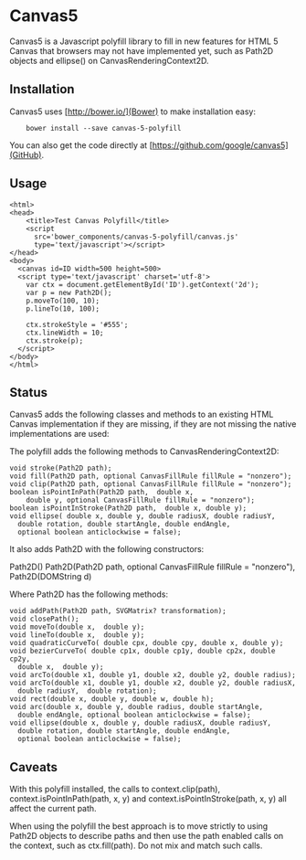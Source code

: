 # Canvas5

Canvas5 is a Javascript polyfill library to fill in new features for HTML 5
Canvas that browsers may not have implemented yet, such as Path2D objects and
ellipse() on CanvasRenderingContext2D.

## Installation

Canvas5 uses [http://bower.io/](Bower) to make installation easy:

```
    bower install --save canvas-5-polyfill
```

You can also get the code directly at [https://github.com/google/canvas5](GitHub).

## Usage

    <html>
    <head>
        <title>Test Canvas Polyfill</title>
        <script
          src='bower_components/canvas-5-polyfill/canvas.js'
          type='text/javascript'></script>
    </head>
    <body>
      <canvas id=ID width=500 height=500>
      <script type='text/javascript' charset='utf-8'>
        var ctx = document.getElementById('ID').getContext('2d');
        var p = new Path2D();
        p.moveTo(100, 10);
        p.lineTo(10, 100);

        ctx.strokeStyle = '#555';
        ctx.lineWidth = 10;
        ctx.stroke(p);
      </script>
    </body>
    </html>

## Status

Canvas5 adds the following classes and methods to an existing HTML Canvas
implementation if they are missing, if they are not missing the native
implementations are used:

The polyfill adds the following methods to CanvasRenderingContext2D:

    void stroke(Path2D path);
    void fill(Path2D path, optional CanvasFillRule fillRule = "nonzero");
    void clip(Path2D path, optional CanvasFillRule fillRule = "nonzero");
    boolean isPointInPath(Path2D path,  double x,
        double y, optional CanvasFillRule fillRule = "nonzero");
    boolean isPointInStroke(Path2D path,  double x, double y);
    void ellipse( double x, double y, double radiusX, double radiusY,
      double rotation, double startAngle, double endAngle,
      optional boolean anticlockwise = false);

It also adds Path2D with the following constructors:

   Path2D()
   Path2D(Path2D path, optional CanvasFillRule fillRule = "nonzero"),
   Path2D(DOMString d)

Where Path2D has the following methods:

    void addPath(Path2D path, SVGMatrix? transformation);
    void closePath();
    void moveTo(double x,  double y);
    void lineTo(double x,  double y);
    void quadraticCurveTo( double cpx, double cpy, double x, double y);
    void bezierCurveTo( double cp1x, double cp1y, double cp2x, double cp2y,
      double x,  double y);
    void arcTo(double x1, double y1, double x2, double y2, double radius);
    void arcTo(double x1, double y1, double x2, double y2, double radiusX,
      double radiusY,  double rotation);
    void rect(double x, double y, double w, double h);
    void arc(double x, double y, double radius, double startAngle,
      double endAngle, optional boolean anticlockwise = false);
    void ellipse(double x, double y, double radiusX, double radiusY,
      double rotation, double startAngle, double endAngle,
      optional boolean anticlockwise = false);

## Caveats

With this polyfill installed, the calls to context.clip(path),
context.isPointInPath(path, x, y) and context.isPointInStroke(path, x, y)
all affect the current path.

When using the polyfill the best approach is to move strictly to using
Path2D objects to describe paths and then use the path enabled calls
on the context, such as ctx.fill(path). Do not mix and match such calls.
